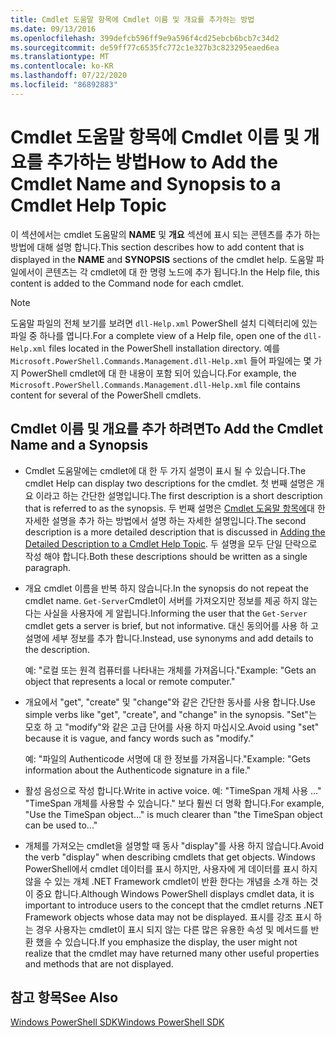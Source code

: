 ```yaml
---
title: Cmdlet 도움말 항목에 Cmdlet 이름 및 개요를 추가하는 방법
ms.date: 09/13/2016
ms.openlocfilehash: 399defcb596ff9e9a596f4cd25ebcb6bcb7c34d2
ms.sourcegitcommit: de59ff77c6535fc772c1e327b3c823295eaed6ea
ms.translationtype: MT
ms.contentlocale: ko-KR
ms.lasthandoff: 07/22/2020
ms.locfileid: "86892883"
---
```

# <a name="how-to-add-the-cmdlet-name-and-synopsis-to-a-cmdlet-help-topic"></a><span data-ttu-id="6a8e9-102">Cmdlet 도움말 항목에 Cmdlet 이름 및 개요를 추가하는 방법</span><span class="sxs-lookup"><span data-stu-id="6a8e9-102">How to Add the Cmdlet Name and Synopsis to a Cmdlet Help Topic</span></span>

<span data-ttu-id="6a8e9-103">이 섹션에서는 cmdlet 도움말의 **NAME** 및 **개요** 섹션에 표시 되는 콘텐츠를 추가 하는 방법에 대해 설명 합니다.</span><span class="sxs-lookup"><span data-stu-id="6a8e9-103">This section describes how to add content that is displayed in the **NAME** and **SYNOPSIS** sections of the cmdlet help.</span></span> <span data-ttu-id="6a8e9-104">도움말 파일에서이 콘텐츠는 각 cmdlet에 대 한 명령 노드에 추가 됩니다.</span><span class="sxs-lookup"><span data-stu-id="6a8e9-104">In the Help file, this content is added to the Command node for each cmdlet.</span></span>

> [!NOTE]
> <span data-ttu-id="6a8e9-105">도움말 파일의 전체 보기를 보려면 `dll-Help.xml` PowerShell 설치 디렉터리에 있는 파일 중 하나를 엽니다.</span><span class="sxs-lookup"><span data-stu-id="6a8e9-105">For a complete view of a Help file, open one of the `dll-Help.xml` files located in the PowerShell installation directory.</span></span> <span data-ttu-id="6a8e9-106">예를 `Microsoft.PowerShell.Commands.Management.dll-Help.xml` 들어 파일에는 몇 가지 PowerShell cmdlet에 대 한 내용이 포함 되어 있습니다.</span><span class="sxs-lookup"><span data-stu-id="6a8e9-106">For example, the `Microsoft.PowerShell.Commands.Management.dll-Help.xml` file contains content for several of the PowerShell cmdlets.</span></span>

## <a name="to-add-the-cmdlet-name-and-a-synopsis"></a><span data-ttu-id="6a8e9-107">Cmdlet 이름 및 개요를 추가 하려면</span><span class="sxs-lookup"><span data-stu-id="6a8e9-107">To Add the Cmdlet Name and a Synopsis</span></span>

- <span data-ttu-id="6a8e9-108">Cmdlet 도움말에는 cmdlet에 대 한 두 가지 설명이 표시 될 수 있습니다.</span><span class="sxs-lookup"><span data-stu-id="6a8e9-108">The cmdlet Help can display two descriptions for the cmdlet.</span></span> <span data-ttu-id="6a8e9-109">첫 번째 설명은 개요 이라고 하는 간단한 설명입니다.</span><span class="sxs-lookup"><span data-stu-id="6a8e9-109">The first description is a short description that is referred to as the synopsis.</span></span> <span data-ttu-id="6a8e9-110">두 번째 설명은 [Cmdlet 도움말 항목에](./how-to-add-a-cmdlet-description.md)대 한 자세한 설명을 추가 하는 방법에서 설명 하는 자세한 설명입니다.</span><span class="sxs-lookup"><span data-stu-id="6a8e9-110">The second description is a more detailed description that is discussed in [Adding the Detailed Description to a Cmdlet Help Topic](./how-to-add-a-cmdlet-description.md).</span></span>
  <span data-ttu-id="6a8e9-111">두 설명을 모두 단일 단락으로 작성 해야 합니다.</span><span class="sxs-lookup"><span data-stu-id="6a8e9-111">Both these descriptions should be written as a single paragraph.</span></span>

- <span data-ttu-id="6a8e9-112">개요 cmdlet 이름을 반복 하지 않습니다.</span><span class="sxs-lookup"><span data-stu-id="6a8e9-112">In the synopsis do not repeat the cmdlet name.</span></span> <span data-ttu-id="6a8e9-113">`Get-Server`Cmdlet이 서버를 가져오지만 정보를 제공 하지 않는다는 사실을 사용자에 게 알립니다.</span><span class="sxs-lookup"><span data-stu-id="6a8e9-113">Informing the user that the `Get-Server` cmdlet gets a server is brief, but not informative.</span></span> <span data-ttu-id="6a8e9-114">대신 동의어를 사용 하 고 설명에 세부 정보를 추가 합니다.</span><span class="sxs-lookup"><span data-stu-id="6a8e9-114">Instead, use synonyms and add details to the description.</span></span>

  <span data-ttu-id="6a8e9-115">예: "로컬 또는 원격 컴퓨터를 나타내는 개체를 가져옵니다."</span><span class="sxs-lookup"><span data-stu-id="6a8e9-115">Example: "Gets an object that represents a local or remote computer."</span></span>

- <span data-ttu-id="6a8e9-116">개요에서 "get", "create" 및 "change"와 같은 간단한 동사를 사용 합니다.</span><span class="sxs-lookup"><span data-stu-id="6a8e9-116">Use simple verbs like "get", "create", and "change" in the synopsis.</span></span> <span data-ttu-id="6a8e9-117">"Set"는 모호 하 고 "modify"와 같은 고급 단어를 사용 하지 마십시오.</span><span class="sxs-lookup"><span data-stu-id="6a8e9-117">Avoid using "set" because it is vague, and fancy words such as "modify."</span></span>

  <span data-ttu-id="6a8e9-118">예: "파일의 Authenticode 서명에 대 한 정보를 가져옵니다."</span><span class="sxs-lookup"><span data-stu-id="6a8e9-118">Example: "Gets information about the Authenticode signature in a file."</span></span>

- <span data-ttu-id="6a8e9-119">활성 음성으로 작성 합니다.</span><span class="sxs-lookup"><span data-stu-id="6a8e9-119">Write in active voice.</span></span> <span data-ttu-id="6a8e9-120">예: "TimeSpan 개체 사용 ..." "TimeSpan 개체를 사용할 수 있습니다." 보다 훨씬 더 명확 합니다.</span><span class="sxs-lookup"><span data-stu-id="6a8e9-120">For example, "Use the TimeSpan object..." is much clearer than "the TimeSpan object can be used to..."</span></span>

- <span data-ttu-id="6a8e9-121">개체를 가져오는 cmdlet을 설명할 때 동사 "display"를 사용 하지 않습니다.</span><span class="sxs-lookup"><span data-stu-id="6a8e9-121">Avoid the verb "display" when describing cmdlets that get objects.</span></span> <span data-ttu-id="6a8e9-122">Windows PowerShell에서 cmdlet 데이터를 표시 하지만, 사용자에 게 데이터를 표시 하지 않을 수 있는 개체 .NET Framework cmdlet이 반환 한다는 개념을 소개 하는 것이 중요 합니다.</span><span class="sxs-lookup"><span data-stu-id="6a8e9-122">Although Windows PowerShell displays cmdlet data, it is important to introduce users to the concept that the cmdlet returns .NET Framework objects whose data may not be displayed.</span></span> <span data-ttu-id="6a8e9-123">표시를 강조 표시 하는 경우 사용자는 cmdlet이 표시 되지 않는 다른 많은 유용한 속성 및 메서드를 반환 했을 수 있습니다.</span><span class="sxs-lookup"><span data-stu-id="6a8e9-123">If you emphasize the display, the user might not realize that the cmdlet may have returned many other useful properties and methods that are not displayed.</span></span>

## <a name="see-also"></a><span data-ttu-id="6a8e9-124">참고 항목</span><span class="sxs-lookup"><span data-stu-id="6a8e9-124">See Also</span></span>

[<span data-ttu-id="6a8e9-125">Windows PowerShell SDK</span><span class="sxs-lookup"><span data-stu-id="6a8e9-125">Windows PowerShell SDK</span></span>](../windows-powershell-reference.md)
